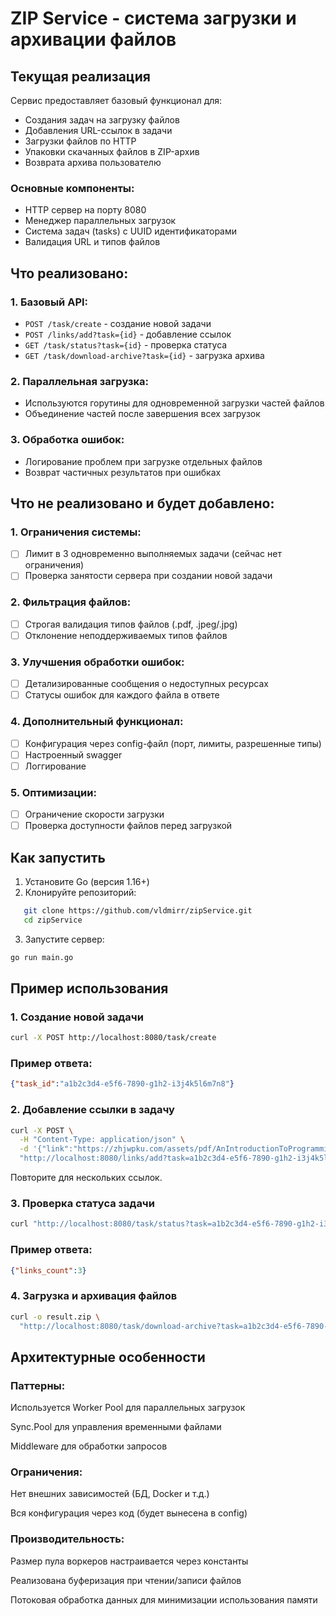 # ZIP Service - система загрузки и архивации файлов

## Текущая реализация

Сервис предоставляет базовый функционал для:
- Создания задач на загрузку файлов
- Добавления URL-ссылок в задачи
- Загрузки файлов по HTTP
- Упаковки скачанных файлов в ZIP-архив
- Возврата архива пользователю

### Основные компоненты:
- HTTP сервер на порту 8080
- Менеджер параллельных загрузок
- Система задач (tasks) с UUID идентификаторами
- Валидация URL и типов файлов

## Что реализовано:

### 1. Базовый API:
- `POST /task/create` - создание новой задачи
- `POST /links/add?task={id}` - добавление ссылок
- `GET /task/status?task={id}` - проверка статуса
- `GET /task/download-archive?task={id}` - загрузка архива

### 2. Параллельная загрузка:
- Используются горутины для одновременной загрузки частей файлов
- Объединение частей после завершения всех загрузок

### 3. Обработка ошибок:
- Логирование проблем при загрузке отдельных файлов
- Возврат частичных результатов при ошибках

## Что не реализовано и будет добавлено:

### 1. Ограничения системы:
- [ ] Лимит в 3 одновременно выполняемых задачи (сейчас нет ограничения)
- [ ] Проверка занятости сервера при создании новой задачи

### 2. Фильтрация файлов:
- [ ] Строгая валидация типов файлов (.pdf, .jpeg/.jpg)
- [ ] Отклонение неподдерживаемых типов файлов

### 3. Улучшения обработки ошибок:
- [ ] Детализированные сообщения о недоступных ресурсах
- [ ] Статусы ошибок для каждого файла в ответе

### 4. Дополнительный функционал:
- [ ] Конфигурация через config-файл (порт, лимиты, разрешенные типы)
- [ ] Настроенный swagger
- [ ] Логгирование

### 5. Оптимизации:
- [ ] Ограничение скорости загрузки
- [ ] Проверка доступности файлов перед загрузкой

## Как запустить

1. Установите Go (версия 1.16+)
2. Клонируйте репозиторий:
```bash
   git clone https://github.com/vldmirr/zipService.git
   cd zipService
```
3. Запустите сервер:
```bash
go run main.go
```

## Пример использования
### 1. Создание новой задачи
```bash
curl -X POST http://localhost:8080/task/create
```
### Пример ответа:

```json
{"task_id":"a1b2c3d4-e5f6-7890-g1h2-i3j4k5l6m7n8"}
```
### 2. Добавление ссылки в задачу
```bash
curl -X POST \
  -H "Content-Type: application/json" \
  -d '{"link":"https://zhjwpku.com/assets/pdf/AnIntroductionToProgrammingInGo.pdf"}' \
  "http://localhost:8080/links/add?task=a1b2c3d4-e5f6-7890-g1h2-i3j4k5l6m7n8"
```
Повторите для нескольких ссылок.

### 3. Проверка статуса задачи
```bash
curl "http://localhost:8080/task/status?task=a1b2c3d4-e5f6-7890-g1h2-i3j4k5l6m7n8"
```
### Пример ответа:

```json
{"links_count":3}
```
### 4. Загрузка и архивация файлов
``` bash
curl -o result.zip \
  "http://localhost:8080/task/download-archive?task=a1b2c3d4-e5f6-7890-g1h2-i3j4k5l6m7n8"
```

## Архитектурные особенности
### Паттерны:
Используется Worker Pool для параллельных загрузок

Sync.Pool для управления временными файлами

Middleware для обработки запросов

### Ограничения:
Нет внешних зависимостей (БД, Docker и т.д.)

Вся конфигурация через код (будет вынесена в config)

### Производительность:
Размер пула воркеров настраивается через константы

Реализована буферизация при чтении/записи файлов

Потоковая обработка данных для минимизации использования памяти
